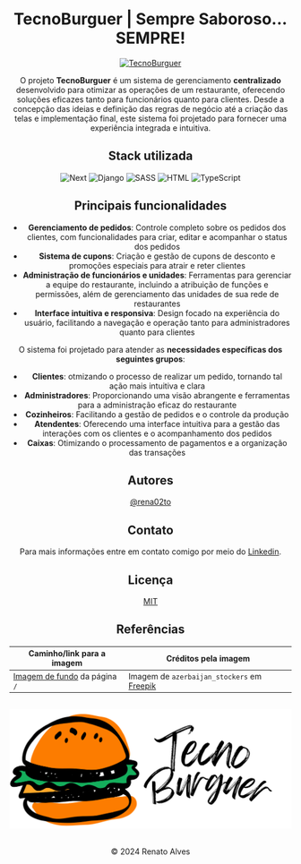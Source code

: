 <div align="center">


# TecnoBurguer | Sempre Saboroso... SEMPRE!

[![TecnoBurguer](https://img.shields.io/badge/Para_visitar_o_projeto-clique_aqui-323232?style=for-the-badge&logo=buy-me-a-coffee&logoColor=white)](https://tecnoburguer.renatoalves.site)

O projeto **TecnoBurguer** é um sistema de gerenciamento **centralizado** desenvolvido para otimizar as operações de um restaurante, oferecendo soluções eficazes tanto para funcionários quanto para clientes. Desde a concepção das ideias e definição das regras de negócio até a criação das telas e implementação final, este sistema foi projetado para fornecer uma experiência integrada e intuitiva.

## Stack utilizada

![Next](https://skillicons.dev/icons?i=next "Next")
![Django](https://skillicons.dev/icons?i=django "Django")
![SASS](https://skillicons.dev/icons?i=sass "SASS")
![HTML](https://skillicons.dev/icons?i=html "HTML")
![TypeScript](https://skillicons.dev/icons?i=ts "TypeScript")

## Principais funcionalidades
- **Gerenciamento de pedidos**: Controle completo sobre os pedidos dos clientes, com funcionalidades para criar, editar e acompanhar o status dos pedidos
- **Sistema de cupons**: Criação e gestão de cupons de desconto e promoções especiais para atrair e reter clientes
- **Administração de funcionários e unidades**: Ferramentas para gerenciar a equipe do restaurante, incluindo a atribuição de funções e permissões, além de gerenciamento das unidades de sua rede de restaurantes
- **Interface intuitiva e responsiva**: Design focado na experiência do usuário, facilitando a navegação e operação tanto para administradores quanto para clientes

O sistema foi projetado para atender as **necessidades específicas dos seguintes grupos**:
- **Clientes**: otmizando o processo de realizar um pedido, tornando tal ação mais intuitiva e clara
- **Administradores**: Proporcionando uma visão abrangente e ferramentas para a administração eficaz do restaurante
- **Cozinheiros**: Facilitando a gestão de pedidos e o controle da produção
- **Atendentes**: Oferecendo uma interface intuitiva para a gestão das interações com os clientes e o acompanhamento dos pedidos
- **Caixas**: Otimizando o processamento de pagamentos e a organização das transações

## Autores

[@rena02to](https://www.github.com/rena02to)


## Contato

Para mais informações entre em contato comigo por meio do [Linkedin](https://linkedin.com/in/renatosalves).
## Licença

[MIT](https://choosealicense.com/licenses/mit/)


## Referências

Caminho/link para a imagem | Créditos pela imagem
---|---
[Imagem de fundo](/frontend/public/Images/background.jpg)  da página `/` | Imagem de `azerbaijan_stockers` em [Freepik](https://br.freepik.com/fotos-gratis/sanduiches-de-baguete-com-frango-carne-linguica-e-legumes_5543018.htm#from_view=detail_alsolike)

##
![Logo](/frontend/public/Images/Icon.svg)

##
© 2024 Renato Alves

</div>
